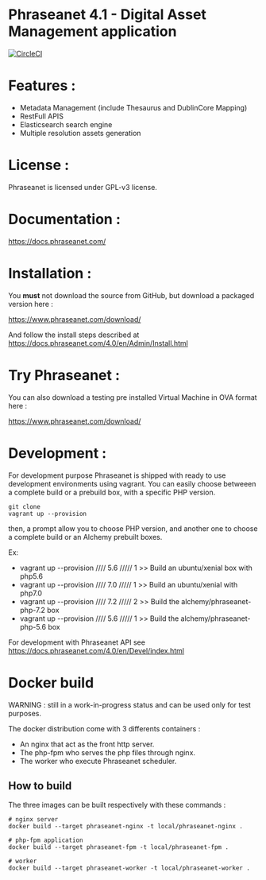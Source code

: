 Phraseanet 4.1 - Digital Asset Management application
=====================================================

[![CircleCI](https://circleci.com/gh/alchemy-fr/Phraseanet/tree/master.svg?style=shield)](https://circleci.com/gh/alchemy-fr/Phraseanet/tree/master)

# Features :

 - Metadata Management (include Thesaurus and DublinCore Mapping)
 - RestFull APIS
 - Elasticsearch search engine
 - Multiple resolution assets generation

# License :

Phraseanet is licensed under GPL-v3 license.

# Documentation :

https://docs.phraseanet.com/

# Installation :

You **must** not download the source from GitHub, but download a packaged version here :

https://www.phraseanet.com/download/

And follow the install steps described at https://docs.phraseanet.com/4.0/en/Admin/Install.html

# Try Phraseanet :

You can also download a testing pre installed Virtual Machine in OVA format here :

https://www.phraseanet.com/download/

# Development :

For development purpose Phraseanet is shipped with ready to use development environments using vagrant.
You can easily choose betweeen a complete build or a prebuild box, with a specific PHP version.

    git clone
    vagrant up --provision

then, a prompt allow you to choose PHP version, and another one to choose a complete build or an Alchemy prebuilt boxes.

Ex:
- vagrant up --provision  //// 5.6 ///// 1  >> Build an ubuntu/xenial box with php5.6
- vagrant up --provision  //// 7.0 ///// 1  >> Build an ubuntu/xenial with php7.0
- vagrant up --provision  //// 7.2 ///// 2  >> Build the alchemy/phraseanet-php-7.2 box
- vagrant up --provision  //// 5.6 ///// 1  >> Build the alchemy/phraseanet-php-5.6 box


For development with Phraseanet API see https://docs.phraseanet.com/4.0/en/Devel/index.html


# Docker build

WARNING : still in a work-in-progress status and can be used only for test purposes.

The docker distribution come with 3 differents containers :
* An nginx that act as the front http server.
* The php-fpm who serves the php files through nginx.
* The worker who execute Phraseanet scheduler.

## How to build

The three images can be built respectively with these commands :

    # nginx server
    docker build --target phraseanet-nginx -t local/phraseanet-nginx .

    # php-fpm application
    docker build --target phraseanet-fpm -t local/phraseanet-fpm .

    # worker
    docker build --target phraseanet-worker -t local/phraseanet-worker .

